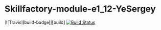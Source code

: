 # Skillfactory-module-e1_12-YeSergey

[![Travis][build-badge]][build]
[![Build Status](https://travis-ci.org/YeScraft/Skillfactory-module-e1_12-YeSergey.svg?branch=main)](https://travis-ci.org/YeScraft/Skillfactory-module-e1_12-YeSergey)
